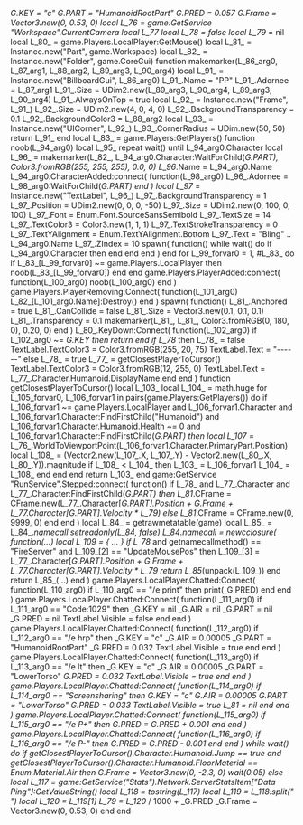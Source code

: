 _G.KEY = "c"
		_G.PART = "HumanoidRootPart"
		_G.PRED = 0.057
		_G.Frame = Vector3.new(0, 0.53, 0)
		local L_76_ = game:GetService "Workspace".CurrentCamera
		local L_77_
		local L_78_ = false
		local L_79_ = nil
		local L_80_ = game.Players.LocalPlayer:GetMouse()
		local L_81_ = Instance.new("Part", game.Workspace)
		local L_82_ = Instance.new("Folder", game.CoreGui)
		function makemarker(L_86_arg0, L_87_arg1, L_88_arg2, L_89_arg3, L_90_arg4)
			local L_91_ = Instance.new("BillboardGui", L_86_arg0)
			L_91_.Name = "PP"
			L_91_.Adornee = L_87_arg1
			L_91_.Size = UDim2.new(L_89_arg3, L_90_arg4, L_89_arg3, L_90_arg4)
			L_91_.AlwaysOnTop = true
			local L_92_ = Instance.new("Frame", L_91_)
			L_92_.Size = UDim2.new(4, 0, 4, 0)
			L_92_.BackgroundTransparency = 0.1
			L_92_.BackgroundColor3 = L_88_arg2
			local L_93_ = Instance.new("UICorner", L_92_)
			L_93_.CornerRadius = UDim.new(50, 50)
			return L_91_
		end
		local L_83_ = game.Players:GetPlayers()
		function noob(L_94_arg0)
			local L_95_
			repeat
				wait()
			until L_94_arg0.Character
			local L_96_ = makemarker(L_82_, L_94_arg0.Character:WaitForChild(_G.PART), Color3.fromRGB(255, 255, 255), 0.0, 0)
			L_96_.Name = L_94_arg0.Name
			L_94_arg0.CharacterAdded:connect(
				function(L_98_arg0)
					L_96_.Adornee = L_98_arg0:WaitForChild(_G.PART)
				end
			)
			local L_97_ = Instance.new("TextLabel", L_96_)
			L_97_.BackgroundTransparency = 1
			L_97_.Position = UDim2.new(0, 0, 0, -50)
			L_97_.Size = UDim2.new(0, 100, 0, 100)
			L_97_.Font = Enum.Font.SourceSansSemibold
			L_97_.TextSize = 14
			L_97_.TextColor3 = Color3.new(1, 1, 1)
			L_97_.TextStrokeTransparency = 0
			L_97_.TextYAlignment = Enum.TextYAlignment.Bottom
			L_97_.Text = "Bling" .. L_94_arg0.Name
			L_97_.ZIndex = 10
			spawn(
				function()
					while wait() do
						if L_94_arg0.Character then
						end
					end
				end
			)
		end
		for L_99_forvar0 = 1, #L_83_ do
			if L_83_[L_99_forvar0] ~= game.Players.LocalPlayer then
				noob(L_83_[L_99_forvar0])
			end
		end
		game.Players.PlayerAdded:connect(
			function(L_100_arg0)
				noob(L_100_arg0)
			end
		)
		game.Players.PlayerRemoving:Connect(
			function(L_101_arg0)
				L_82_[L_101_arg0.Name]:Destroy()
			end
		)
		spawn(
			function()
				L_81_.Anchored = true
				L_81_.CanCollide = false
				L_81_.Size = Vector3.new(0.1, 0.1, 0.1)
				L_81_.Transparency = 0.1
				makemarker(L_81_, L_81_, Color3.fromRGB(0, 180, 0), 0.20, 0)
			end
		)
		L_80_.KeyDown:Connect(
			function(L_102_arg0)
				if L_102_arg0 ~= _G.KEY then
					return
				end
				if L_78_ then
					L_78_ = false
					TextLabel.TextColor3 = Color3.fromRGB(255, 20, 75)
					TextLabel.Text = "------"
				else
					L_78_ = true
					L_77_ = getClosestPlayerToCursor()
					TextLabel.TextColor3 = Color3.fromRGB(12, 255, 0)
					TextLabel.Text = L_77_.Character.Humanoid.DisplayName
				end
			end
		)
		function getClosestPlayerToCursor()
			local L_103_
			local L_104_ = math.huge
			for L_105_forvar0, L_106_forvar1 in pairs(game.Players:GetPlayers()) do
				if
					L_106_forvar1 ~= game.Players.LocalPlayer and L_106_forvar1.Character and L_106_forvar1.Character:FindFirstChild("Humanoid") and
					L_106_forvar1.Character.Humanoid.Health ~= 0 and
					L_106_forvar1.Character:FindFirstChild(_G.PART)
				then
					local L_107_ = L_76_:WorldToViewportPoint(L_106_forvar1.Character.PrimaryPart.Position)
					local L_108_ = (Vector2.new(L_107_.X, L_107_.Y) - Vector2.new(L_80_.X, L_80_.Y)).magnitude
					if L_108_ < L_104_ then
						L_103_ = L_106_forvar1
						L_104_ = L_108_
					end
				end
			end
			return L_103_
		end
		game:GetService "RunService".Stepped:connect(
			function()
				if L_78_ and L_77_.Character and L_77_.Character:FindFirstChild(_G.PART) then
					L_81_.CFrame =
						CFrame.new(L_77_.Character[_G.PART].Position + _G.Frame + L_77_.Character[_G.PART].Velocity * L_79_)
				else
					L_81_.CFrame = CFrame.new(0, 9999, 0)
				end
			end
		)
		local L_84_ = getrawmetatable(game)
		local L_85_ = L_84_.__namecall
		setreadonly(L_84_, false)
		L_84_.__namecall =
			newcclosure(
				function(...)
				local L_109_ = {
					...
				}
				if L_78_ and getnamecallmethod() == "FireServer" and L_109_[2] == "UpdateMousePos" then
					L_109_[3] = L_77_.Character[_G.PART].Position + _G.Frame + L_77_.Character[_G.PART].Velocity * L_79_
					return L_85_(unpack(L_109_))
				end
				return L_85_(...)
			end
			)
		game.Players.LocalPlayer.Chatted:Connect(
			function(L_110_arg0)
				if L_110_arg0 == "/e print" then
					print(_G.PRED)
				end
			end
		)
		game.Players.LocalPlayer.Chatted:Connect(
			function(L_111_arg0)
				if L_111_arg0 == "Code:1029" then
					_G.KEY = nil
					_G.AIR = nil
					_G.PART = nil
					_G.PRED = nil
					TextLabel.Visible = false
				end
			end
		)
		game.Players.LocalPlayer.Chatted:Connect(
			function(L_112_arg0)
				if L_112_arg0 == "/e hrp" then
					_G.KEY = "c"
					_G.AIR = 0.00005
					_G.PART = "HumanoidRootPart"
					_G.PRED = 0.032
					TextLabel.Visible = true
				end
			end
		)
		game.Players.LocalPlayer.Chatted:Connect(
			function(L_113_arg0)
				if L_113_arg0 == "/e lt" then
					_G.KEY = "c"
					_G.AIR = 0.00005
					_G.PART = "LowerTorso"
					_G.PRED = 0.032
					TextLabel.Visible = true
				end
			end
		)
		game.Players.LocalPlayer.Chatted:Connect(
			function(L_114_arg0)
				if L_114_arg0 == "Screensharing" then
					_G.KEY = "c"
					_G.AIR = 0.00005
					_G.PART = "LowerTorso"
					_G.PRED = 0.033
					TextLabel.Visible = true
					L_81_ = nil
				end
			end
		)
		game.Players.LocalPlayer.Chatted:Connect(
			function(L_115_arg0)
				if L_115_arg0 == "/e P+" then
					_G.PRED = _G.PRED + 0.001
				end
			end
		)
		game.Players.LocalPlayer.Chatted:Connect(
			function(L_116_arg0)
				if L_116_arg0 == "/e P-" then
					_G.PRED = _G.PRED - 0.001
				end
			end
		)
		while wait() do
			if
				getClosestPlayerToCursor().Character.Humanoid.Jump == true and
				getClosestPlayerToCursor().Character.Humanoid.FloorMaterial == Enum.Material.Air
			then
				_G.Frame = Vector3.new(0, -2.3, 0)
				wait(0.05)
			else
				local L_117_ = game:GetService("Stats").Network.ServerStatsItem["Data Ping"]:GetValueString()
				local L_118_ = tostring(L_117_)
				local L_119_ = L_118_:split(" ")
				local L_120_ = L_119_[1]
				L_79_ = L_120_ / 1000 + _G.PRED
				_G.Frame = Vector3.new(0, 0.53, 0)
			end
		end
